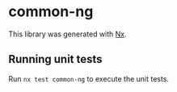 # common-ng

This library was generated with [Nx](https://nx.dev).

## Running unit tests

Run `nx test common-ng` to execute the unit tests.
